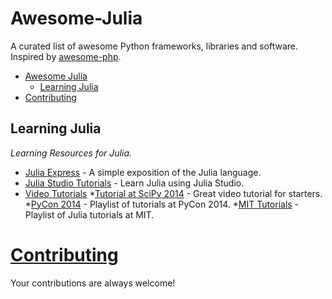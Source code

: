 Awesome-Julia
=============     
A curated list of awesome Python frameworks, libraries and software. Inspired by [awesome-php](https://github.com/ziadoz/awesome-php).

- [Awesome Julia](#awesome-julia)
    - [Learning Julia](#learning-julia)
- [Contributing](#contributing)


## Learning Julia

*Learning Resources for Julia.*

* [Julia Express](http://bogumilkaminski.pl/files/julia_express.pdf) - A simple exposition of the Julia language.
* [Julia Studio Tutorials](http://forio.com/labs/julia-studio/tutorials/) - Learn Julia using Julia Studio.
* [Video Tutorials](#video-tutorials) 
    *[Tutorial at SciPy 2014](https://www.youtube.com/watch?v=vWkgEddb4-A) - Great video tutorial for starters.
    *[PyCon 2014](https://www.youtube.com/playlist?list=PLP8iPy9hna6TSRouJfvobfxkZFYiPSvPd) - Playlist of tutorials at PyCon 2014.
    *[MIT Tutorials](https://www.youtube.com/playlist?list=PLP8iPy9hna6Si2sjMkrPY-wt2mEouZgaZ) - Playlist of Julia tutorials at MIT.



# [Contributing](https://github.com/melvin0008/awesome-julia/blob/master/CONTRIBUTIONS.md)

Your contributions are always welcome!
